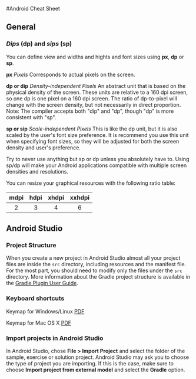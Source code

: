 #Android Cheat Sheet

## General

### _Dips_ (dp) and _sips_ (sp)
You can define view and widths and hights and font sizes using **px**, **dp** or **sp**.

**px**
_Pixels_ Corresponds to actual pixels on the screen.

**dp or dip**
_Density-independent Pixels_ An abstract unit that is based on the physical density of the screen. These units are relative to a 160 dpi screen, so one dp is one pixel on a 160 dpi screen. The ratio of dp-to-pixel will change with the screen density, but not necessarily in direct proportion. Note: The compiler accepts both "dip" and "dp", though "dp" is more consistent with "sp".

**sp or sip**
_Scale-independent Pixels_ This is like the dp unit, but it is also scaled by the user's font size preference. It is recommend you use this unit when specifying font sizes, so they will be adjusted for both the screen density and user's preference.

Try to never use anything but sp or dp unless you absolutely have to. Using sp/dp will make your Android applications compatible with multiple screen densities and resolutions.

You can resize your graphical resources with the following ratio table:

| mdpi | hdpi | xhdpi | xxhdpi |
| :--: | :--: | :---: | :----: |
| 2    | 3    | 4     | 6      |

## Android Studio
### Project Structure
When you create a new project in Android Studio almost all your project files are inside the `src` directory, including resources and the manifest file. For the most part, you should need to modify only the files under the `src` directory. More information about the Gradle project structure is available in the [Gradle Plugin User Guide](http://tools.android.com/tech-docs/new-build-system/user-guide).

### Keyboard shortcuts

Keymap for Windows/Linux [PDF](http://www.jetbrains.com/idea/docs/IntelliJIDEA_ReferenceCard.pdf)

Keymap for Mac OS X [PDF](http://www.jetbrains.com/idea/docs/IntelliJIDEA_ReferenceCard_Mac.pdf)

### Import projects in Android Studio
In Android Studio, chose **File > Import Project** and select the folder of the sample, exercise or solution project.
Android Studio may ask you to choose the type of project you are importing. If this is the case, make sure to choose **Import project from external model** and select the **Gradle** option.